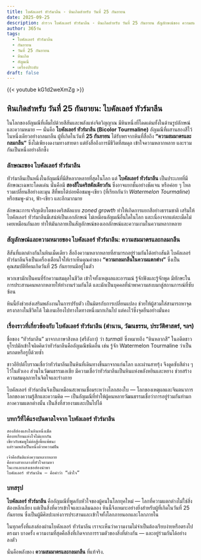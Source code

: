 ```yaml
---
title: ไบคัลเลอร์ ทัวร์มาลีน - หินเกิดสำหรับ วันที่ 25 กันยายน
date: 2025-09-25
description: สำรวจ ไบคัลเลอร์ ทัวร์มาลีน - หินเกิดสำหรับ วันที่ 25 กันยายน สัญลักษณ์ของ ความสมมาตรและกลมกลืน มาเรียนรู้ความหมายลึกซึ้งของหินพิเศษนี้
author: 365วัน
tags:
  - ไบคัลเลอร์ ทัวร์มาลีน
  - กันยายน
  - วันที่ 25 กันยายน
  - หินเกิด
  - อัญมณี
  - เครื่องประดับ
draft: false
---
```


{{< youtube kG1d2weXmZg >}}

## หินเกิดสำหรับ วันที่ 25 กันยายน: ไบคัลเลอร์ ทัวร์มาลีน

ในโลกของอัญมณีที่เต็มไปด้วยสีสันและพลังแห่งจิตวิญญาณ มีหินหนึ่งที่โดดเด่นทั้งในด้านรูปลักษณ์และความหมาย — นั่นคือ **ไบคัลเลอร์ ทัวร์มาลีน (Bicolor Tourmaline)** อัญมณีที่ผสานสองสีไว้ในหนึ่งเดียวอย่างกลมกลืน ผู้ที่เกิดในวันที่ **25 กันยายน** ได้รับพรจากหินที่สื่อถึง **“ความสมมาตรและกลมกลืน”** ซึ่งไม่เพียงงดงามทางสายตา แต่ยังสื่อถึงการมีชีวิตที่สมดุล เข้าใจความหลากหลาย และรวมกันเป็นหนึ่งอย่างลึกซึ้ง

### ลักษณะของ ไบคัลเลอร์ ทัวร์มาลีน

ทัวร์มาลีนเป็นหนึ่งในอัญมณีที่มีสีหลากหลายที่สุดในโลก แต่ **ไบคัลเลอร์ ทัวร์มาลีน** เป็นประเภทที่มีลักษณะเฉพาะโดดเด่น นั่นคือมี **สองสีในคริสตัลเดียวกัน** ซึ่งอาจแยกชั้นอย่างชัดเจน หรือค่อย ๆ ไหลรวมเปลี่ยนสีอย่างละมุน สีที่พบได้บ่อยคือชมพู-เขียว (ที่เรียกกันว่า _Watermelon Tourmaline_) หรือชมพู-ม่วง, ฟ้า-เขียว และอีกมากมาย

ลักษณะการเจริญเติบโตของคริสตัลแบบ _zoned growth_ ทำให้เกิดการแยกสีอย่างธรรมชาติ เสริมให้ไบคัลเลอร์ ทัวร์มาลีนมีเสน่ห์เป็นเอกลักษณ์ ไม่เหมือนอัญมณีอื่นใดในโลก และเนื่องจากแต่ละเม็ดไม่เคยเหมือนกันเลย ทำให้มันกลายเป็นสัญลักษณ์ของเอกลักษณ์และความงามในความหลากหลาย

### สัญลักษณ์และความหมายของ ไบคัลเลอร์ ทัวร์มาลีน: ความสมมาตรและกลมกลืน

สีสันที่แตกต่างกันในหินเม็ดเดียว สื่อถึงความหลากหลายที่สามารถอยู่ร่วมกันได้อย่างสันติ ไบคัลเลอร์ ทัวร์มาลีนจึงเป็นเครื่องเตือนใจให้เราเห็นคุณค่าของ **“ความกลมกลืนในความแตกต่าง”** ซึ่งเป็นคุณสมบัติที่คนเกิดวันที่ 25 กันยายนมีอยู่ในตัว

พวกเขามักเป็นคนที่รักความสมดุลในชีวิต เข้าใจทั้งเหตุผลและอารมณ์ รู้จักฟังและรู้จักพูด มีทักษะในการประสานคนหลากหลายให้ทำงานร่วมกันได้ และมักเป็นบุคคลที่นำพาความสงบมาสู่สถานการณ์ที่ซับซ้อน

หินนี้ยังช่วยส่งเสริมพลังงานในการปรับตัว เป็นมิตรกับการเปลี่ยนแปลง ช่วยให้ผู้สวมใส่สามารถหาจุดตรงกลางในชีวิตได้ ไม่เอนเอียงไปทางใดทางหนึ่งมากเกินไป แต่คงไว้ซึ่งจุดยืนอย่างมั่นคง

### เรื่องราวที่เกี่ยวข้องกับ ไบคัลเลอร์ ทัวร์มาลีน (ตำนาน, วัฒนธรรม, ประวัติศาสตร์, ฯลฯ)

ชื่อของ “ทัวร์มาลีน” มาจากภาษาสิงหล (ศรีลังกา) ว่า _turmali_ ซึ่งหมายถึง “หินหลากสี” ในอดีตชาวยุโรปมักเข้าใจผิดคิดว่าทัวร์มาลีนคืออัญมณีชนิดอื่น เช่น รู้จัก Watermelon Tourmaline ว่าเป็นมรกตหรือรูบี้ด้วยซ้ำ

ชาวอียิปต์โบราณเชื่อว่าทัวร์มาลีนเป็นหินที่เดินทางขึ้นมาจากแก่นโลก และผ่านสายรุ้ง จึงดูดซับสีต่าง ๆ ไว้ในตัวเอง ส่วนในวัฒนธรรมเอเชีย มีความเชื่อว่าทัวร์มาลีนเป็นหินแห่งพลังหยินและหยาง ช่วยสร้างความสมดุลภายในจิตใจและร่างกาย

ไบคัลเลอร์ ทัวร์มาลีนจึงเป็นเหมือนสะพานเชื่อมระหว่างโลกสองใบ — โลกของเหตุผลและจินตนาการ โลกของความรู้สึกและความคิด — เป็นอัญมณีที่ทำให้ผู้คนหลายวัฒนธรรมเชื่อว่าการอยู่ร่วมกันท่ามกลางความแตกต่างนั้น เป็นสิ่งที่สวยงามและเป็นไปได้

### บทกวีที่ได้แรงบันดาลใจจาก ไบคัลเลอร์ ทัวร์มาลีน

```
สองสีส่องแสงในหินหนึ่งเม็ด  
คือบทเรียนแห่งใจไม่แยกกัน  
เขียวกับชมพูไม่ต่อสู้เพื่อแพ้ชนะ  
แต่รวมพลังเป็นหนึ่งด้วยความฝัน

เจ้าคือสันติแห่งความหลากหลาย  
คือทางสายกลางที่หัวใจตามหา  
ในเงาและแสงเธอส่องนำพา  
ไบคัลเลอร์ ทัวร์มาลีน — คือคำว่า “เข้าใจ”
```

### บทสรุป

**ไบคัลเลอร์ ทัวร์มาลีน** คืออัญมณีที่พูดกับหัวใจของผู้คนในโลกยุคใหม่ — โลกที่ความแตกต่างไม่ใช่สิ่งต้องหลีกเลี่ยง แต่เป็นสิ่งที่ควรเข้าใจและเฉลิมฉลอง หินนี้จึงเหมาะอย่างยิ่งสำหรับผู้ที่เกิดในวันที่ 25 กันยายน ซึ่งเป็นผู้มีศิลปะแห่งการประสานและเข้าใจทั้งโลกภายนอกและโลกภายใน

ในทุกครั้งที่แสงส่องผ่านไบคัลเลอร์ ทัวร์มาลีน เราจะเห็นว่าความงามไม่จำเป็นต้องเรียบง่ายหรือตรงไปตรงมา บางครั้ง ความงามที่สุดคือสิ่งที่เกิดจากการรวมตัวของสิ่งที่ต่างกัน — และอยู่ร่วมกันได้อย่างลงตัว

นั่นคือพลังของ **ความสมมาตรและกลมกลืน** ที่แท้จริง.